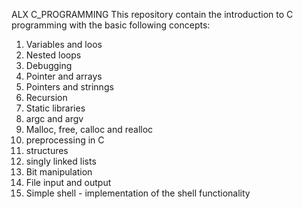 ALX C_PROGRAMMING
This repository contain the introduction to C programming with the basic following concepts:
1. Variables and loos
2. Nested loops
3. Debugging
4. Pointer and arrays
5. Pointers and strinngs
6. Recursion
7. Static libraries
8. argc and argv
9. Malloc, free, calloc and realloc
10. preprocessing in C
11. structures
12. singly linked lists
13. Bit manipulation
14. File input and output
15. Simple shell - implementation of the shell functionality
